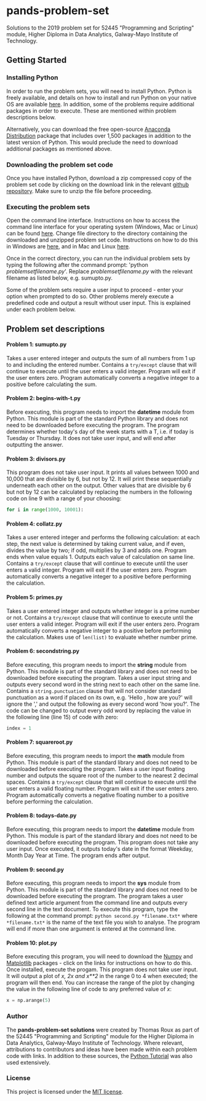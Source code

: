 # pands-problem-set
Solutions to the 2019 problem set for 52445 "Programming and Scripting" module, Higher Diploma in Data Analytics, Galway-Mayo Institute of Technology. 

## Getting Started

### Installing Python 
In order to run the problem sets, you will need to install Python. Python is freely available, and details on how to install and run Python on your native OS are available [here](https://docs.python.org/3/using/index.html). In addition, some of the problems require additional packages in order to execute. These are mentioned within problem descriptions below. 

Alternatively, you can download the free open-source [Anaconda Distribution](https://www.anaconda.com/distribution/) package that includes over 1,500 packages in addition to the latest version of Python. This would preclude the need to download additional packages as mentioned above. 

### Downloading the problem set code
Once you have installed Python, download a zip compressed copy of the problem set code by clicking on the download link in the relevant [github repository](https://github.com/thomas-roux/pands-problem-set). Make sure to unzip the file before proceeding. 

### Executing the problem sets
Open the command line interface. Instructions on how to access the command line interface for your operating system (Windows, Mac or Linux) can be found [here](https://www.ionos.com/help/email-office/troubleshooting-11-11-mail-basicmail-business/opening-a-command-prompt-or-terminal/#c59606). Change file directory to the directory containing the downloaded and unzipped problem set code. Instructions on how to do this in Windows are [here](https://www.computerhope.com/issues/chusedos.htm), and in Mac and Linux [here](https://www.youtube.com/watch?v=j6vKLJxAKfw).

Once in the correct directory, you can run the individual problem sets by typing the following after the command prompt: 'python *problemsetfilename.py*'. Replace *problemsetfilename.py* with the relevant filename as listed below, e.g. sumupto.py. 

Some of the problem sets require a user input to proceed - enter your option when prompted to do so. Other problems merely execute a predefined code and output a result without user input. This is explained under each problem below.

## Problem set descriptions

#### Problem 1: sumupto.py
Takes a user entered integer and outputs the sum of all numbers from 1 up to and including the entered number. Contains a `try/except` clause that will continue to execute until the user enters a valid integer. Program will exit if the user enters zero. Program automatically converts a negative integer to a positive before calculating the sum.

#### Problem 2: begins-with-t.py
Before executing, this program needs to import the **datetime** module from Python. This module is part of the standard Python library and does not need to be downloaded before executing the program. The program determines whether today's day of the week starts with a T, i.e. if today is Tuesday or Thursday. It does not take user input, and will end after outputting the answer.

#### Problem 3: divisors.py
This program does not take user input. It prints all values between 1000 and 10,000 that are divisible by 6, but not by 12. It will print these sequentially underneath each other on the output. Other values that are divisible by 6 but not by 12 can be calculated by replacing the numbers in the following code on line 9 with a range of your choosing: 
```python
for i in range(1000, 10001):
```

#### Problem 4: collatz.py
Takes a user entered integer and performs the following calculation: at each step, the next value is determined by taking current value, and if even, divides the value by two; if odd, multiplies by 3 and adds one. Program ends when value equals 1. Outputs each value of calculation on same line. Contains a `try/except` clause that will continue to execute until the user enters a valid integer. Program will exit if the user enters zero. Program automatically converts a negative integer to a positive before performing the calculation.

#### Problem 5: primes.py
Takes a user entered integer and outputs whether integer is a prime number or not. Contains a `try/except` clause that will continue to execute until the user enters a valid integer. Program will exit if the user enters zero. Program automatically converts a negative integer to a positive before performing the calculation. Makes use of `len(list)` to evaluate whether number prime. 

#### Problem 6: secondstring.py
Before executing, this program needs to import the **string** module from Python. This module is part of the standard library and does not need to be downloaded before executing the program. Takes a user input string and outputs every second word in the string next to each other on the same line. Contains a `string.punctuation` clause that will not consider standard punctuation as a word if placed on its own, e.g. 'Hello , how are you?' will ignore the ',' and output the following as every second word 'how you?'. The code can be changed to output every odd word by replacing the value in the following line (line 15) of code with zero:
```python
index = 1
```

#### Problem 7: squareroot.py
Before executing, this program needs to import the **math** module from Python. This module is part of the standard library and does not need to be downloaded before executing the program. Takes a user input floating number and outputs the square root of the number to the nearest 2 decimal spaces. Contains a `try/except` clause that will continue to execute until the user enters a valid floating number. Program will exit if the user enters zero. Program automatically converts a negative floating number to a positive before performing the calculation.

#### Problem 8: todays-date.py
Before executing, this program needs to import the **datetime** module from Python. This module is part of the standard library and does not need to be downloaded before executing the program. This program does not take any user input. Once executed, it outputs today's date in the format Weekday, Month Day Year at Time. The program ends after output.

#### Problem 9: second.py
Before executing, this program needs to import the **sys** module from Python. This module is part of the standard library and does not need to be downloaded before executing the program. The program takes a user defined text article argument from the command line and outputs every second line in the text document. To execute this program, type the following at the command prompt: `python second.py *filename.txt*` where `*filename.txt*` is the name of the text file you wish to analyse. The program will end if more than one argument is entered at the command line. 

#### Problem 10: plot.py
Before executing this program, you will need to download the [Numpy](http://www.numpy.org/) and [Matplotlib](https://matplotlib.org/) packages - click on the links for instructions on how to do this. Once installed, execute the progam. This program does not take user input. It will output a plot of *x, 2x and x\*\*2* in the range 0 to 4 when executed; the program will then end. You can increase the range of the plot by changing the value in the following line of code to any preferred value of *x*:
```python
x = np.arange(5)
```

### Author
The **pands-problem-set solutions** were created by Thomas Roux as part of the 52445 "Programming and Scripting" module for the Higher Diploma in Data Analytics, Galway-Mayo Institute of Technology. Where relevant, attributions to contributors and ideas have been made within each problem code with links. In addition to these sources, the [Python Tutorial](https://docs.python.org/3/tutorial/) was also used extensively.

### License
This project is licensed under the [MIT license](https://github.com/thomas-roux/pands-problem-set/blob/master/LICENSE).


